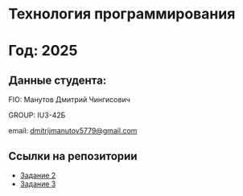 # Технология программирования
# Год: 2025

## Данные студента:

FIO: Манутов Дмитрий Чингисович

GROUP: IU3-42Б

email: dmitrijmanutov5779@gmail.com

## Ссылки на репозитории

- [Задание 2](https://github.com/ruffold03/1task.git)
- [Задание 3](https://github.com/ruffold03/dz_iu3.git)